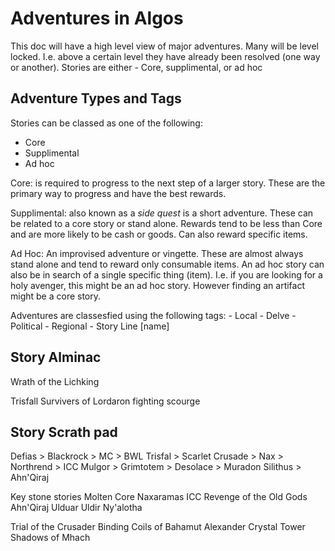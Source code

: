 # Adventures in Algos

This doc will have a high level view of major adventures. Many will be level locked. I.e. above a certain level they have already been resolved (one way or another). Stories are either - Core, supplimental, or ad hoc

## Adventure Types and Tags

Stories can be classed as one of the following:
- Core
- Supplimental
- Ad hoc

Core: is required to progress to the next step of a larger story. These are the primary way to progress and have the best rewards.

Supplimental: also known as a *side quest* is a short adventure. These can be related to a core story or stand alone. Rewards tend to be less than Core and are more likely to be cash or goods. Can also reward specific items.

Ad Hoc: An improvised adventure or vingette. These are almost always stand alone and tend to reward only consumable items. An ad hoc story can also be in search of a single specific thing (item). I.e. if you are looking for a holy avenger, this might be an ad hoc story. However finding an artifact might be a core story.

Adventures are classesfied using the following tags:
    - Local
    - Delve
    - Political
    - Regional
    - Story Line [name]

## Story Alminac

Wrath of the Lichking

Trisfall
    Survivers of Lordaron fighting scourge


## Story Scrath pad

Defias > Blackrock > MC > BWL
Trisfal > Scarlet Crusade > Nax > Northrend > ICC
Mulgor > Grimtotem >
Desolace > Muradon 
Silithus > Ahn'Qiraj

Key stone stories
Molten Core
Naxaramas
ICC
Revenge of the Old Gods
    Ahn'Qiraj
    Ulduar
    Uldir
    Ny'alotha

Trial of the Crusader
Binding Coils of Bahamut
Alexander
Crystal Tower
Shadows of Mhach
